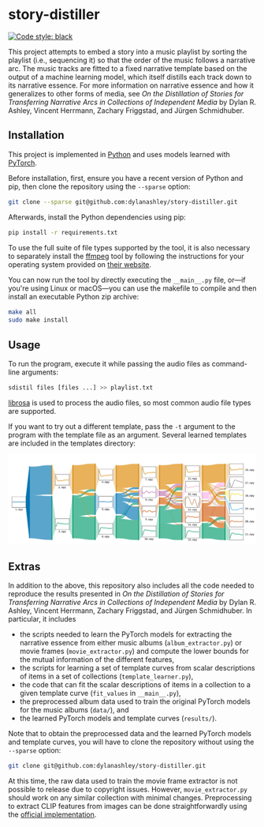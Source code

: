 # story-distiller

[![Code style: black](https://img.shields.io/badge/code%20style-black-000000.svg)](https://github.com/psf/black)

This project attempts to embed a story into a music playlist by sorting the playlist (i.e., sequencing it) so that the order of the music follows a narrative arc. The music tracks are fitted to a fixed narrative template based on the output of a machine learning model, which itself distills each track down to its narrative essence. For more information on narrative essence and how it generalizes to other forms of media, see *On the Distillation of Stories for Transferring Narrative Arcs in Collections of Independent Media* by Dylan R. Ashley, Vincent Herrmann, Zachary Friggstad, and Jürgen Schmidhuber.


## Installation

This project is implemented in [Python](https://www.python.org/) and uses models learned with [PyTorch](https://pytorch.org).

Before installation, first, ensure you have a recent version of Python and pip, then clone the repository using the `--sparse` option:
```bash
git clone --sparse git@github.com:dylanashley/story-distiller.git
```

Afterwards, install the Python dependencies using pip:
```bash
pip install -r requirements.txt
```

To use the full suite of file types supported by the tool, it is also necessary to separately install the [ffmpeg](https://ffmpeg.org/) tool by following the instructions for your operating system provided on [their website](https://ffmpeg.org/download.html).

You can now run the tool by directly executing the `__main__.py` file, or—if you're using Linux or macOS—you can use the makefile to compile and then install an executable Python zip archive:
```bash
make all
sudo make install
```


## Usage

To run the program, execute it while passing the audio files as command-line arguments:
```bash
sdistil files [files ...] >> playlist.txt
```

[librosa](https://librosa.org/doc/latest/index.html) is used to process the audio files, so most common audio file types are supported.

If you want to try out a different template, pass the `-t` argument to the program with the template file as an argument. Several learned templates are included in the templates directory:

![templates.jpg](https://github.com/dylanashley/story-distiller/blob/main/templates.jpg?raw=true)


## Extras

In addition to the above, this repository also includes all the code needed to reproduce the results presented in *On the Distillation of Stories for Transferring Narrative Arcs in Collections of Independent Media* by Dylan R. Ashley, Vincent Herrmann, Zachary Friggstad, and Jürgen Schmidhuber. In particular, it includes
- the scripts needed to learn the PyTorch models for extracting the narrative essence from either music albums (`album_extractor.py`) or movie frames (`movie_extractor.py`) and compute the lower bounds for the mutual information of the different features,
- the scripts for learning a set of template curves from scalar descriptions of items in a set of collections (`template_learner.py`),
- the code that can fit the scalar descriptions of items in a collection to a given template curve (`fit_values` in `__main__.py`),
- the preprocessed album data used to train the original PyTorch models for the music albums (`data/`), and
- the learned PyTorch models and template curves (`results/`).

Note that to obtain the preprocessed data and the learned PyTorch models and template curves, you will have to clone the repository without using the `--sparse` option:
```bash
git clone git@github.com:dylanashley/story-distiller.git
```

At this time, the raw data used to train the movie frame extractor is not possible to release due to copyright issues. However, `movie_extractor.py` should work on any similar collection with minimal changes. Preprocessing to extract CLIP features from images can be done straightforwardly using the [official implementation](https://github.com/openai/CLIP).
